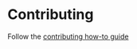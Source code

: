 # Contributing

Follow the [contributing how-to guide](https://nx-sonarqube.dev/how-to-guides/contributing)
